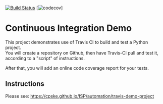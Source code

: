 [![Build Status](https://travis-ci.com/phuwanutj/demo-pyci.svg?branch=master)](https://travis-ci.com/phuwanutj/demo-pyci)
[![codecov](https://codecov.io/gh/phuwanutj/demo-pyci/branch/master/graph/badge.svg?token=EYALFXKR2D)]

Continuous Integration Demo
============================

This project demonstrates use of Travis CI to build and test a Python project.  
You will create a repository on Github, then have Travis-CI pull and test it,
according to a "script" of instructions.

After that, you will add an online code coverage report for your tests.

## Instructions

Please see: https://cpske.github.io/ISP/automation/travis-demo-project

